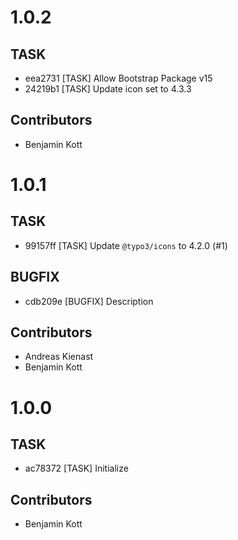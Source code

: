 # 1.0.2

## TASK

- eea2731 [TASK] Allow Bootstrap Package v15
- 24219b1 [TASK] Update icon set to 4.3.3

## Contributors

- Benjamin Kott

# 1.0.1

## TASK

- 99157ff [TASK] Update `@typo3/icons` to 4.2.0 (#1)

## BUGFIX

- cdb209e [BUGFIX] Description

## Contributors

- Andreas Kienast
- Benjamin Kott

# 1.0.0

## TASK

- ac78372 [TASK] Initialize

## Contributors

- Benjamin Kott

